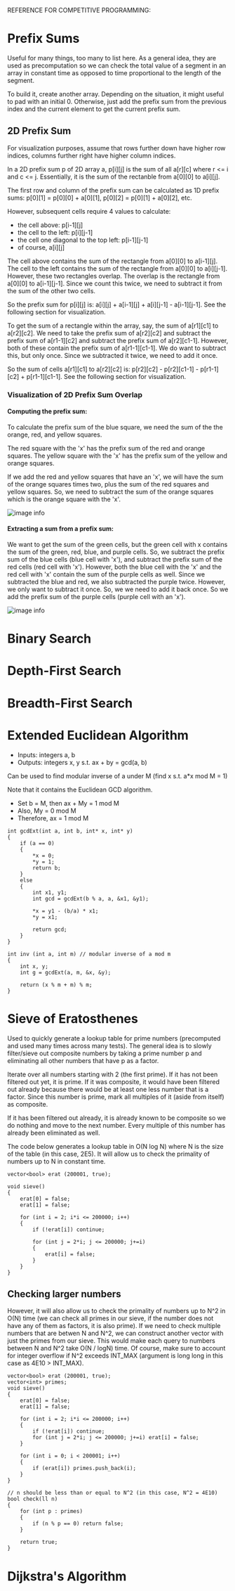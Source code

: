 REFERENCE FOR COMPETITIVE PROGRAMMING:

# Prefix Sums
Useful for many things, too many to list here. As a general idea, they are used as precomputation so we can check the total value of a segment in an array in constant time as opposed to time proportional to the length of the segment.

To build it, create another array. Depending on the situation, it might useful to pad with an initial 0. Otherwise, just add the prefix sum from the previous index and the current element to get the current prefix sum.

## 2D Prefix Sum 
For visualization purposes, assume that rows further down have higher row indices, columns further right have higher column indices.

In a 2D prefix sum p of 2D array a, p[i][j] is the sum of all a[r][c] where r <= i and c <= j. Essentially, it is the sum of the rectanble from a[0][0] to a[i][j].

The first row and column of the prefix sum can be calculated as 1D prefix sums: p[0][1] = p[0][0] + a[0][1], p[0][2] = p[0][1] + a[0][2], etc.

However, subsequent cells require 4 values to calculate:
- the cell above: p[i-1][j]
- the cell to the left: p[i][j-1]
- the cell one diagonal to the top left: p[i-1][j-1]
- of course, a[i][j]

The cell above contains the sum of the rectangle from a[0][0] to a[i-1][j].
The cell to the left contains the sum of the rectangle from a[0][0] to a[i][j-1].
However, these two rectangles overlap. The overlap is the rectangle from a[0][0] to a[i-1][j-1]. Since we count this twice, we need to subtract it from the sum of the other two cells.

So the prefix sum for p[i][j] is: a[i][j] + a[i-1][j] + a[i][j-1] - a[i-1][j-1]. See the following section for visualization.

To get the sum of a rectangle within the array, say, the sum of a[r1][c1] to a[r2][c2]. We need to take the prefix sum of a[r2][c2] and subtract the prefix sum of a[r1-1][c2] and subtract the prefix sum of a[r2][c1-1]. However, both of these contain the prefix sum of a[r1-1][c1-1]. We do want to subtract this, but only once. Since we subtracted it twice, we need to add it once.

So the sum of cells a[r1][c1] to a[r2][c2] is: p[r2][c2] - p[r2][c1-1] - p[r1-1][c2] + p[r1-1][c1-1]. See the following section for visualization.

### Visualization of 2D Prefix Sum Overlap

#### Computing the prefix sum:

To calculate the prefix sum of the blue square, we need the sum of the the orange, red, and yellow squares.

The red square with the 'x' has the prefix sum of the red and orange squares.
The yellow square with the 'x' has the prefix sum of the yellow and orange squares.

If we add the red and yellow squares that have an 'x', we will have the sum of the orange squares times two, plus the sum of the red squares and yellow squares. So, we need to subtract the sum of the orange squares which is the orange square with the 'x'.

![image info](images/2D%20Prefix%20Sum%20Building.png)

#### Extracting a sum from a prefix sum:

We want to get the sum of the green cells, but the green cell with x contains the sum of the green, red, blue, and purple cells. So, we subtract the prefix sum of the blue cells (blue cell with 'x'), and subtract the prefix sum of the red cells (red cell with 'x'). However, both the blue cell with the 'x' and the red cell with 'x' contain the sum of the purple cells as well. Since we subtracted the blue and red, we also subtracted the purple twice. However, we only want to subtract it once. So, we we need to add it back once. So we add the prefix sum of the purple cells (purple cell with an 'x'). 

![image info](images/2D%20Prefix%20Sum%20Extracting.png)

# Binary Search

# Depth-First Search

# Breadth-First Search

# Extended Euclidean Algorithm
- Inputs: integers a, b
- Outputs: integers x, y s.t. ax + by = gcd(a, b)

Can be used to find modular inverse of a under M (find x s.t. a*x mod M = 1)

Note that it contains the Euclidean GCD algorithm.

- Set b = M, then ax + My = 1 mod M
- Also, My = 0 mod M
- Therefore, ax = 1 mod M

```
int gcdExt(int a, int b, int* x, int* y)
{
    if (a == 0)
    {
        *x = 0;
        *y = 1;
        return b;
    }
    else
    {
        int x1, y1;
        int gcd = gcdExt(b % a, a, &x1, &y1);

        *x = y1 - (b/a) * x1;
        *y = x1;

        return gcd;
    }
}

int inv (int a, int m) // modular inverse of a mod m
{
    int x, y;
    int g = gcdExt(a, m, &x, &y);

    return (x % m + m) % m;
}

```
# Sieve of Eratosthenes

Used to quickly generate a lookup table for prime numbers (precomputed and used many times across many tests). The general idea is to slowly filter/sieve out composite numbers by taking a prime number p and eliminating all other numbers that have p as a factor.

Iterate over all numbers starting with 2 (the first prime). If it has not been filtered out yet, it is prime. If it was composite, it would have been filtered out already because there would be at least one less number that is a factor. Since this number is prime, mark all multiples of it (aside from itself) as composite.

If it has been filtered out already, it is already known to be composite so we do nothing and move to the next number. Every multiple of this number has already been eliminated as well.

The code below generates a lookup table in O(N log N) where N is the size of the table (in this case, 2E5). It will allow us to check the primality of numbers up to N in constant time. 
```
vector<bool> erat (200001, true);
 
void sieve()
{
    erat[0] = false;
    erat[1] = false;
 
    for (int i = 2; i*i <= 200000; i++)
    {
        if (!erat[i]) continue;
 
        for (int j = 2*i; j <= 200000; j+=i)
        {
            erat[i] = false;
        }
    }
}
```

## Checking larger numbers
However, it will also allow us to check the primality of numbers up to N^2 in O(N) time (we can check all primes in our sieve, if the number does not have any of them as factors, it is also prime). If we need to check multiple numbers that are betwen N and N^2, we can construct another vector with just the primes from our sieve. This would make each query to numbers between N and N^2 take O(N / logN) time. Of course, make sure to account for integer overflow if N^2 exceeds INT_MAX (argument is long long in this case as 4E10 > INT_MAX).

```
vector<bool> erat (200001, true);
vector<int> primes;
void sieve()
{
    erat[0] = false;
    erat[1] = false;
 
    for (int i = 2; i*i <= 200000; i++)
    {
        if (!erat[i]) continue;
        for (int j = 2*i; j <= 200000; j+=i) erat[i] = false;
    }

    for (int i = 0; i < 200001; i++)
    {
        if (erat[i]) primes.push_back(i);
    }
}

// n should be less than or equal to N^2 (in this case, N^2 = 4E10)
bool check(ll n)
{
    for (int p : primes)
    {
        if (n % p == 0) return false;
    }

    return true;
}
```
# Dijkstra's Algorithm
